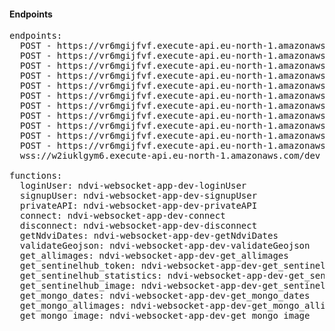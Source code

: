 #### Endpoints

<pre>
endpoints:
  POST - https://vr6mgijfvf.execute-api.eu-north-1.amazonaws.com/user/login
  POST - https://vr6mgijfvf.execute-api.eu-north-1.amazonaws.com/user/signup
  POST - https://vr6mgijfvf.execute-api.eu-north-1.amazonaws.com/user/private
  POST - https://vr6mgijfvf.execute-api.eu-north-1.amazonaws.com/validategeojson
  POST - https://vr6mgijfvf.execute-api.eu-north-1.amazonaws.com/ndvi/getimages
  POST - https://vr6mgijfvf.execute-api.eu-north-1.amazonaws.com/sentinelhub/get_token
  POST - https://vr6mgijfvf.execute-api.eu-north-1.amazonaws.com/sentinelhub/get_statistics
  POST - https://vr6mgijfvf.execute-api.eu-north-1.amazonaws.com/sentinelhub/getimage
  POST - https://vr6mgijfvf.execute-api.eu-north-1.amazonaws.com/mongo/getdates
  POST - https://vr6mgijfvf.execute-api.eu-north-1.amazonaws.com/mongo/getimages
  POST - https://vr6mgijfvf.execute-api.eu-north-1.amazonaws.com/mongo/getimage
  wss://w2iuklgym6.execute-api.eu-north-1.amazonaws.com/dev

functions:
  loginUser: ndvi-websocket-app-dev-loginUser
  signupUser: ndvi-websocket-app-dev-signupUser
  privateAPI: ndvi-websocket-app-dev-privateAPI
  connect: ndvi-websocket-app-dev-connect
  disconnect: ndvi-websocket-app-dev-disconnect
  getNdviDates: ndvi-websocket-app-dev-getNdviDates
  validateGeojson: ndvi-websocket-app-dev-validateGeojson
  get_allimages: ndvi-websocket-app-dev-get_allimages
  get_sentinelhub_token: ndvi-websocket-app-dev-get_sentinelhub_token
  get_sentinelhub_statistics: ndvi-websocket-app-dev-get_sentinelhub_statistics
  get_sentinelhub_image: ndvi-websocket-app-dev-get_sentinelhub_image
  get_mongo_dates: ndvi-websocket-app-dev-get_mongo_dates
  get_mongo_allimages: ndvi-websocket-app-dev-get_mongo_allimages
  get_mongo_image: ndvi-websocket-app-dev-get_mongo_image  
</pre>